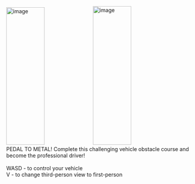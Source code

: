 <img width="45%" height="367" alt="image" src="https://github.com/user-attachments/assets/528390ab-7149-45bc-8bd6-f24954607fa5" />
<img width="45%" height="370" alt="image" src="https://github.com/user-attachments/assets/20bbe143-ef84-4fdc-a524-ea49e6e3ba19" /><br>
PEDAL TO METAL! Complete this challenging vehicle obstacle course and become the professional driver!<br>
<br>WASD - to control your vehicle<br>
V - to change third-person view to first-person
